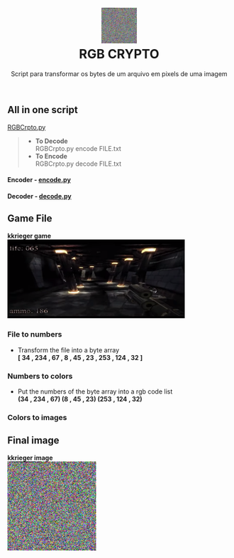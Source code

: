 <h1 align="center">
<br>
  <img src=kkrieger.exe.png width=80></img><br>
  RGB CRYPTO
<br>
</h1>

<p align="center">Script para transformar os bytes de um arquivo em pixels de uma imagem</p>
<br>

## All in one script  
[RGBCrpto.py](/RGBCrypto.py)

> - **To Decode**  
> RGBCrpto.py encode FILE.txt  
> - **To Encode**  
> RGBCrpto.py decode FILE.txt  

#### Encoder - [encode.py](/encode.py)

#### Decoder - [decode.py](/decode.py)

## Game File
<p><b>kkrieger game</b><br> <img src=game.png width=400></img></p> 

### File to numbers
- Transform the file into a byte array  
**[ 34 , 234 , 67 , 8 , 45 , 23 , 253 , 124 , 32 ]**

### Numbers to colors
- Put the numbers of the byte array into a rgb code list  
**(34 , 234 , 67) (8 , 45 , 23) (253 , 124 , 32)**

### Colors to images

## Final image
<p><b>kkrieger image</b><br><img src=kkrieger.exe.png width=200 ></img></p>
